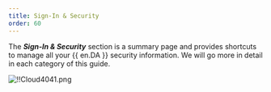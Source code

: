 ```yaml
---
title: Sign-In & Security
order: 60
---
```

The ***Sign-In & Security*** section is a summary page and provides shortcuts to manage all your {{ en.DA }} security information. We will go more in detail in each category of this guide.  

![!!Cloud4041.png](/img/en/cloud/Cloud4041.png) 
